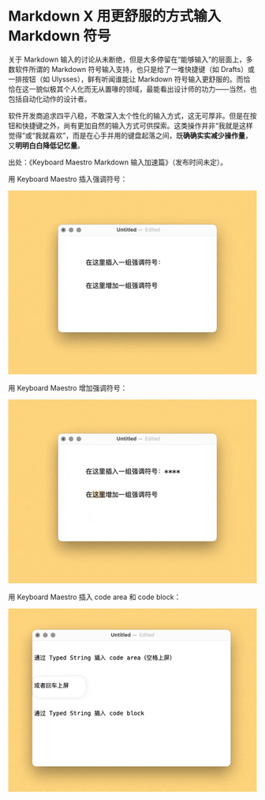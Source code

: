 # Markdown X 用更舒服的方式输入 Markdown 符号

关于 Markdown 输入的讨论从未断绝，但是大多停留在“能够输入”的层面上，多数软件所谓的 Markdown 符号输入支持，也只是给了一堆快捷键（如 Drafts）或一排按钮（如 Ulysses），鲜有听闻谁能让 Markdown 符号输入更舒服的。而恰恰在这一貌似极其个人化而无从置喙的领域，最能看出设计师的功力——当然，也包括自动化动作的设计者。

软件开发商追求四平八稳，不敢深入太个性化的输入方式，这无可厚非。但是在按钮和快捷键之外，尚有更加自然的输入方式可供探索。这类操作并非“我就是这样觉得”或“我就喜欢”，而是在心手并用的键盘起落之间，既**确确实实减少操作量**，又**明明白白降低记忆量**。

出处：《Keyboard Maestro Markdown 输入加速篇》（发布时间未定）。

用 Keyboard Maestro 插入强调符号：

![img1](img1.gif)

用 Keyboard Maestro 增加强调符号：

![img2](img2.gif)

用 Keyboard Maestro 插入 code area 和 code  block：

![img3](img3.gif)